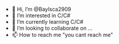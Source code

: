 - 👋 Hi, I’m @BayIsca2909
- 👀 I’m interested in C/C#
- 🌱 I’m currently learning C/C#
- 💞️ I’m looking to collaborate on ...
- 📫 How to reach me "you cant reach me"

<!---
BayIsca2909/BayIsca2909 is a ✨ special ✨ repository because its `README.md` (this file) appears on your GitHub profile.
You can click the Preview link to take a look at your changes.
--->
